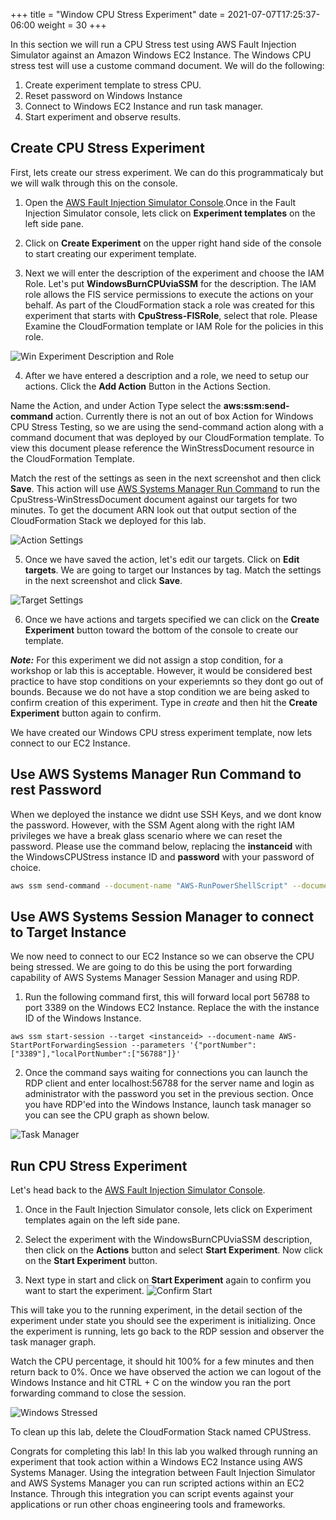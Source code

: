 +++
title = "Window CPU Stress Experiment"
date =  2021-07-07T17:25:37-06:00
weight = 30
+++

In this section we will run a CPU Stress test using AWS Fault Injection Simulator against an Amazon Windows EC2 Instance. The Windows CPU stress test will use a custome command document. We will do the following: 

1. Create experiment template to stress CPU.
2. Reset password on Windows Instance
2. Connect to Windows EC2 Instance and run task manager.
3. Start experiment and observe results.

## Create CPU Stress Experiment

First, lets create our stress experiment. We can do this programmaticaly but we will walk through this on the console. 

1. Open the [AWS Fault Injection Simulator Console](https://console.aws.amazon.com/fis/home?#Home).Once in the Fault Injection Simulator console, lets click on **Experiment templates** on the left side pane. 

2. Click on **Create Experiment** on  the upper right hand side of the console to start creating our experiment template. 

3. Next we will enter the description of the experiment and choose the IAM Role. Let's put **WindowsBurnCPUviaSSM** for the description. The IAM role allows the FIS service permissions to execute the actions on your behalf. As part of the CloudFormation stack a role was created for this experiment that starts with **CpuStress-FISRole**, select that role. Please Examine the CloudFormation template or IAM Role for the policies in this role. 

![Win Experiment Description and Role](Winexperimentdescription.png)

4. After we have entered a description and a role, we need to setup our actions. Click the **Add Action** Button in the Actions Section. 

Name the Action, and under Action Type select the **aws:ssm:send-command** action. Currently there is not an out of box Action for Windows CPU Stress Testing, so we are using the send-command action along with a command document that was deployed by our CloudFormation template. To view this document please reference the WinStressDocument resource in the CloudFormation Template.  

Match the rest of the settings as seen in the next screenshot and then click **Save**. This action will use [AWS Systems Manager Run Command](https://docs.aws.amazon.com/systems-manager/latest/userguide/execute-remote-commands.html) to run the CpuStress-WinStressDocument document against our targets for two minutes. To get the document ARN look out that output section of the CloudFormation Stack we deployed for this lab. 

![Action Settings](WinStressActionSettings.png)

5. Once we have saved the action, let's edit our targets. Click on **Edit targets**. We are going to target our Instances by tag. Match the settings in the next screenshot and click **Save**. 

![Target Settings](WinEditTarget.png)

6. Once we have actions and targets specified we can click on the **Create Experiment** button toward the bottom of the console to create our template. 

**_Note:_** For this experiment we did not assign a stop condition, for a workshop or lab this is acceptable. However, it would be considered best practice to have stop conditions on your experiemnts so they dont go out of bounds. Because we do not have a stop condition we are being asked to confirm creation of this experiment. Type in *create* and then hit the **Create Experiment** button again to confirm. 

We have created our Windows CPU stress experiment template, now lets connect to our EC2 Instance.

## Use AWS Systems Manager Run Command to rest Password
When we deployed the instance we didnt use SSH Keys, and we dont know the password. However, with the SSM Agent along with the right IAM privileges we have a break glass scenario where we can reset the password. Please use the command below, replacing the **instanceid** with the WindowsCPUStress instance ID and **password** with your password of choice. 

```bash
aws ssm send-command --document-name "AWS-RunPowerShellScript" --document-version "1" --targets '[{"Key":"InstanceIds","Values":["instanceid"]}]' --parameters '{"workingDirectory":[""],"executionTimeout":["3600"],"commands":["net user adminstrator password"]}' --timeout-seconds 600 --max-concurrency "50" --max-errors "0" --cloud-watch-output-config '{"CloudWatchOutputEnabled":false}' --region us-east-1
```

## Use AWS Systems Session Manager to connect to Target Instance

We now need to connect to our EC2 Instance so we can observe the CPU being stressed. We are going to do this be using the port forwarding capability of AWS Systems Manager Session Manager and using RDP.

1. Run the following command first, this will forward local port 56788 to port 3389 on the Windows EC2 Instance. Replace the **<instanceid>** with the instance ID of the Windows Instance.

```
aws ssm start-session --target <instanceid> --document-name AWS-StartPortForwardingSession --parameters '{"portNumber":["3389"],"localPortNumber":["56788"]}'
```
2. Once the command says waiting for connections you can launch the RDP client and enter localhost:56788 for the server name and login as administrator with the password you set in the previous section. Once you have RDP'ed into the Windows Instance, launch task manager so you can see the CPU graph as shown below. 

![Task Manager](WinNoStress.png)

## Run CPU Stress Experiment

Let's head back to the [AWS Fault Injection Simulator Console](https://console.aws.amazon.com/fis/home?#Home).

1. Once in the Fault Injection Simulator console, lets click on Experiment templates again on the left side pane. 

2. Select the experiment with the WindowsBurnCPUviaSSM description, then click on the **Actions** button and select **Start Experiment**. Now click on the **Start Experiment** button. 

3. Next type in start and click on **Start Experiment** again to confirm you want to start the experiment. 
![Confirm Start](confirmstart.png)

This will take you to the running experiment, in the detail section of the experiment under state you should see the experiment is initializing. Once the experiment is running, lets go back to the RDP session and observer the task manager graph. 

Watch the CPU percentage, it should hit 100% for a few minutes and then return back to 0%. Once we have observed the action we can logout of the Windows Instance and hit CTRL + C on the window you ran the port forwarding command to close the session. 
 
![Windows Stressed](WindowsStressed.png)

To clean up this lab, delete the CloudFormation Stack named CPUStress.

Congrats for completing this lab! In this lab you walked through running an experiment that took action within a Windows EC2 Instance using AWS Systems Manager.  Using the integration between Fault Injection Simulator and AWS Systems Manager you can run scripted actions within an EC2 Instance. Through this integration you can script events against your applications or run other choas engineering tools and frameworks. 

